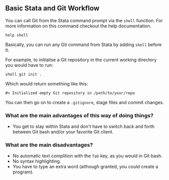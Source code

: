 ## Basic Stata and Git Workflow

You can call Git from the Stata command prompt via the `shell` function. For
more information on this command checkout the help documentation.

```
help shell
```

Basically, you can run any Git command from Stata by adding `shell` before it.

For example, to initialise a Git repository in the current working directory you
would have to run:

```
shell git init .
```

Which would return something like this:

```
#> Initialized empty Git repository in /path/to/your/repo
```

You can then go on to create a `.gitignore`, stage files and commit changes.

### What are the main advantages of this way of doing things?

- You get to stay within Stata and don't have to switch back and forth between
  Git bash and/or your favorite Git client.

### What are the main disadvantages?

- No automatic text complition with the `Tab` key, as you would in Git bash.
- No syntax highlighting.
- You have to type an extra word (although granted, you could create a program).
